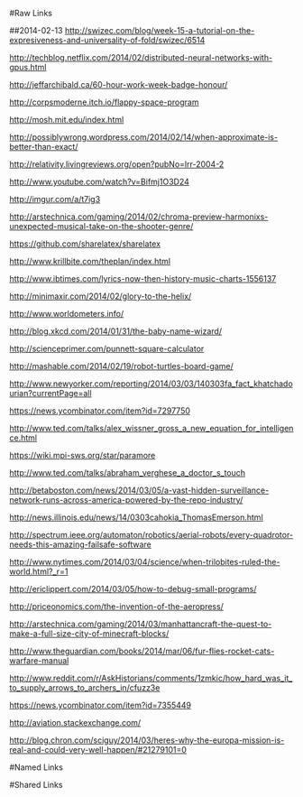 #Raw Links

##2014-02-13
http://swizec.com/blog/week-15-a-tutorial-on-the-expresiveness-and-universality-of-fold/swizec/6514

http://techblog.netflix.com/2014/02/distributed-neural-networks-with-gpus.html

http://jeffarchibald.ca/60-hour-work-week-badge-honour/

http://corpsmoderne.itch.io/flappy-space-program

http://mosh.mit.edu/index.html

http://possiblywrong.wordpress.com/2014/02/14/when-approximate-is-better-than-exact/

http://relativity.livingreviews.org/open?pubNo=lrr-2004-2

http://www.youtube.com/watch?v=Bifmj1O3D24

http://imgur.com/a/t7ig3

http://arstechnica.com/gaming/2014/02/chroma-preview-harmonixs-unexpected-musical-take-on-the-shooter-genre/

https://github.com/sharelatex/sharelatex

http://www.krillbite.com/theplan/index.html

http://www.ibtimes.com/lyrics-now-then-history-music-charts-1556137

http://minimaxir.com/2014/02/glory-to-the-helix/

http://www.worldometers.info/

http://blog.xkcd.com/2014/01/31/the-baby-name-wizard/

http://scienceprimer.com/punnett-square-calculator

http://mashable.com/2014/02/19/robot-turtles-board-game/

http://www.newyorker.com/reporting/2014/03/03/140303fa_fact_khatchadourian?currentPage=all

https://news.ycombinator.com/item?id=7297750

http://www.ted.com/talks/alex_wissner_gross_a_new_equation_for_intelligence.html

https://wiki.mpi-sws.org/star/paramore

http://www.ted.com/talks/abraham_verghese_a_doctor_s_touch

http://betaboston.com/news/2014/03/05/a-vast-hidden-surveillance-network-runs-across-america-powered-by-the-repo-industry/

http://news.illinois.edu/news/14/0303cahokia_ThomasEmerson.html

http://spectrum.ieee.org/automaton/robotics/aerial-robots/every-quadrotor-needs-this-amazing-failsafe-software

http://www.nytimes.com/2014/03/04/science/when-trilobites-ruled-the-world.html?_r=1

http://ericlippert.com/2014/03/05/how-to-debug-small-programs/

http://priceonomics.com/the-invention-of-the-aeropress/

http://arstechnica.com/gaming/2014/03/manhattancraft-the-quest-to-make-a-full-size-city-of-minecraft-blocks/

http://www.theguardian.com/books/2014/mar/06/fur-flies-rocket-cats-warfare-manual

http://www.reddit.com/r/AskHistorians/comments/1zmkic/how_hard_was_it_to_supply_arrows_to_archers_in/cfuzz3e

https://news.ycombinator.com/item?id=7355449

http://aviation.stackexchange.com/

http://blog.chron.com/sciguy/2014/03/heres-why-the-europa-mission-is-real-and-could-very-well-happen/#21279101=0

#Named Links

#Shared Links
